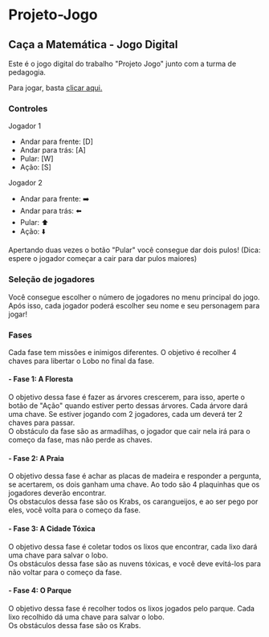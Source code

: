 # Projeto-Jogo  

## Caça a Matemática - Jogo Digital
  
Este é o jogo digital do trabalho "Projeto Jogo" junto com a turma de pedagogia.  
  
Para jogar, basta [clicar aqui.](https://felipemacchiz.github.io/Projeto-Jogo/)  
  
### Controles  
  
Jogador 1  
   - Andar para frente: [D]  
   - Andar para trás: [A]  
   - Pular: [W]  
   - Ação: [S]  
  
Jogador 2  
   - Andar para frente:	:arrow_right:
   - Andar para trás: :arrow_left: 
   - Pular: :arrow_up: 
   - Ação: :arrow_down:  
   
Apertando duas vezes o botão "Pular" você consegue dar dois pulos! (Dica: espere o jogador começar a cair para dar pulos maiores)  
  
### Seleção de jogadores  
  
Você consegue escolher o número de jogadores no menu principal do jogo.  
Após isso, cada jogador poderá escolher seu nome e seu personagem para jogar!  
  
### Fases  
  
Cada fase tem missões e inimigos diferentes. O objetivo é recolher 4 chaves para libertar o Lobo no final da fase.  
  
#### - Fase 1: A Floresta  
O objetivo dessa fase é fazer as árvores crescerem, para isso, aperte o botão de "Ação" quando estiver perto dessas árvores. Cada árvore dará uma chave. Se estiver jogando com 2 jogadores, cada um deverá ter 2 chaves para passar.  
O obstáculo da fase são as armadilhas, o jogador que cair nela irá para o começo da fase, mas não perde as chaves.  
  
#### - Fase 2: A Praia  
O objetivo dessa fase é achar as placas de madeira e responder a pergunta, se acertarem, os dois ganham uma chave. Ao todo são 4 plaquinhas que os jogadores deverão encontrar.  
Os obstaculos dessa fase são os Krabs, os carangueijos, e ao ser pego por eles, você volta para o começo da fase.  
  
#### - Fase 3: A Cidade Tóxica  
O objetivo dessa fase é coletar todos os lixos que encontrar, cada lixo dará uma chave para salvar o lobo.  
Os obstáculos dessa fase são as nuvens tóxicas, e você deve evitá-los para não voltar para o começo da fase.  
  
#### - Fase 4: O Parque  
O objetivo dessa fase é recolher todos os lixos jogados pelo parque. Cada lixo recolhido dá uma chave para salvar o lobo.  
Os obstáculos dessa fase são os Krabs.  
